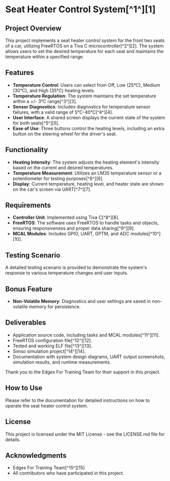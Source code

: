 # Seat Heater Control System[^1^][1]

## Project Overview
This project implements a seat heater control system for the front two seats of a car, utilizing FreeRTOS on a Tiva C microcontroller[^2^][2]. The system allows users to set the desired temperature for each seat and maintains the temperature within a specified range.

## Features
- **Temperature Control**: Users can select from Off, Low (25°C), Medium (30°C), and High (35°C) heating levels.
- **Temperature Regulation**: The system maintains the set temperature within a +/- 3°C range[^3^][3].
- **Sensor Diagnostics**: Includes diagnostics for temperature sensor failures, with a valid range of 5°C-40°C[^4^][4].
- **User Interface**: A shared screen displays the current state of the system for both seats[^5^][5].
- **Ease of Use**: Three buttons control the heating levels, including an extra button on the steering wheel for the driver's seat.

## Functionality
- **Heating Intensity**: The system adjusts the heating element's intensity based on the current and desired temperatures.
- **Temperature Measurement**: Utilizes an LM35 temperature sensor or a potentiometer for testing purposes[^6^][6].
- **Display**: Current temperature, heating level, and heater state are shown on the car's screen via UART[^7^][7].

## Requirements
- **Controller Unit**: Implemented using Tiva C[^8^][8].
- **FreeRTOS**: The software uses FreeRTOS to handle tasks and objects, ensuring responsiveness and proper data sharing[^9^][9].
- **MCAL Modules**: Includes GPIO, UART, GPTM, and ADC modules[^10^][10].

## Testing Scenario
A detailed testing scenario is provided to demonstrate the system's response to various temperature changes and user inputs.

## Bonus Feature
- **Non-Volatile Memory**: Diagnostics and user settings are saved in non-volatile memory for persistence.

## Deliverables
- Application source code, including tasks and MCAL modules[^11^][11].
- FreeRTOS configuration file[^12^][12].
- Tested and working ELF file[^13^][13].
- Simso simulation project[^14^][14].
- Documentation with system design diagrams, UART output screenshots, simulation results, and runtime measurements.

Thank you to the Edges For Training Team for their support in this project.

## How to Use
Please refer to the documentation for detailed instructions on how to operate the seat heater control system.

## License
This project is licensed under the MIT License - see the LICENSE.md file for details.

## Acknowledgments
- Edges For Training Team[^15^][15]
- All contributors who have participated in this project.
